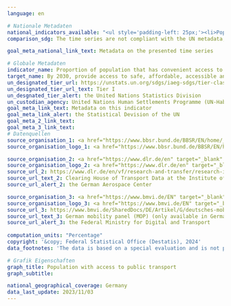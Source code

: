 ```yaml
---
language: en    

# Nationale Metadaten    
national_indicators_available: "<ul style='padding-left: 25px;'><li>Population with access to public transport (within 500 meters)</li> <li> Population with access to public transport (within 10 minutes walking distance)</li></ul>"    
comparison_sdg: The time series are not compliant with the UN metadata, but provide additional information.    

goal_meta_national_link_text: Metadata on the presented time series    

# Globale Metadaten    
indicator_name: Proportion of population that has convenient access to public transport, by sex, age and persons with disabilities    
target_name: By 2030, provide access to safe, affordable, accessible and sustainable transport systems for all, improving road safety, notably by expanding public transport, with special attention to the needs of those in vulnerable situations, women, children, persons with disabilities and older persons    
un_designated_tier_url: https://unstats.un.org/sdgs/iaeg-sdgs/tier-classification/    
un_designated_tier_url_text: Tier I    
un_desgnated_tier_alert: the United Nations Statistics Division    
un_custodian_agency: United Nations Human Settlements Programme (UN-Habitat)    
goal_meta_link_text: Metadata on this indicator    
goal_meta_link_alert: the Statistical Devision of the UN    
goal_meta_2_link_text:     
goal_meta_3_link_text:         
# Datenquellen
source_organisation_1: <a href="https://www.bbsr.bund.de/BBSR/EN/home/_node.html" target="_blank" onclick="return confirm_alert('the Federal Office for Research on Building, Urban Affairs and Spatial Development','En');"> Federal Office for Research on Building, Urban Affairs and Spatial Development </a>
source_organisation_logo_1: <a href="https://www.bbsr.bund.de/BBSR/EN/home/_node.html" target="_blank" onclick="return confirm_alert('the Federal Office for Research on Building, Urban Affairs and Spatial Development','En');"><img src="https://sdg-indikatoren.de/public/OrgImgEn/bbsr.png" alt="Logo bbsr" style="height:60px; width:148px"/></a>

source_organisation_2: <a href="https://www.dlr.de/en" target="_blank" onclick="return confirm_alert('the German Aerospace Center','En');"> German Aerospace Center </a>
source_organisation_logo_2: <a href="https://www.dlr.de/en" target="_blank" onclick="return confirm_alert('the German Aerospace Center','En');"><img src="https://sdg-indikatoren.de/public/OrgImgEn/dlr.png" alt="Logo dlr" style="height:60px; width:148px"/></a>
source_url_2: https://www.dlr.de/en/vf/research-and-transfer/research-infrastructure/clearingstelle-verkehr
source_url_text_2: Clearing House of Transport Data at the Institute of Transport Research
source_url_alert_2: the German Aerospace Center

source_organisation_3: <a href="https://www.bmvi.de/EN" target="_blank" onclick="return confirm_alert('the Federal Ministry for Digital and Transport','En');"> Federal Ministry for Digital and Transport </a>
source_organisation_logo_3: <a href="https://www.bmvi.de/EN" target="_blank" onclick="return confirm_alert('the Federal Ministry for Digital and Transport','En');"><img src="https://sdg-indikatoren.de/public/OrgImgEn/bmdv.png" alt="Logo bmdv" style="height:60px; width:148px"/></a>
source_url_3: https://www.bmvi.de/SharedDocs/DE/Artikel/G/deutsches-mobilitaetspanel.html
source_url_text_3: German mobility panel (MOP) (only available in German)
source_url_alert_3: the Federal Ministry for Digital and Transport
    
computation_units: "Percentage"    
copyright: '&copy; Federal Statistical Office (Destatis), 2024'    
data_footnotes: 'The data is based on a special evaluation and is not publicly available.<br>• Accessibility within 500 m:  Data is only available from 2016.'    

# Grafik Eigenschaften    
graph_title: Population with access to public transport
graph_subtitle:     

national_geographical_coverage: Germany    
data_last_update: 2023/11/03    
---
```


<span></span>